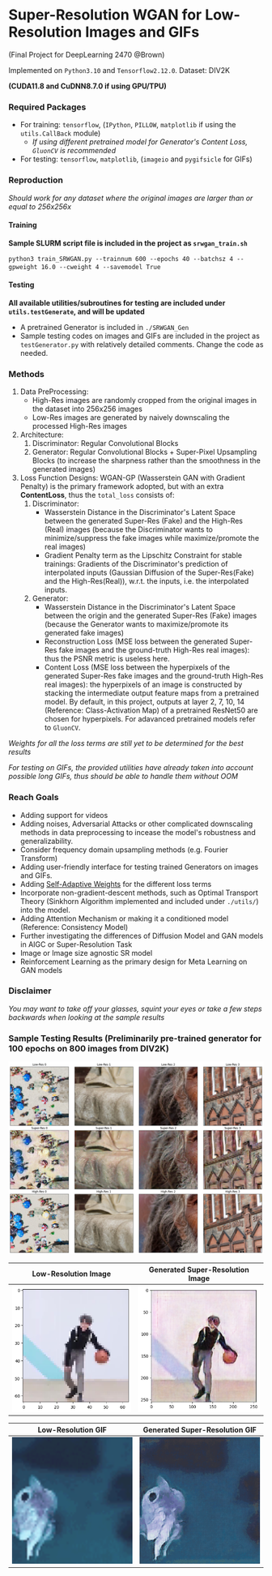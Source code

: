 # Super-Resolution WGAN for Low-Resolution Images and GIFs
(Final Project for DeepLearning 2470 @Brown)

Implemented on `Python3.10` and `Tensorflow2.12.0`. Dataset: DIV2K

**(CUDA11.8 and CuDNN8.7.0 if using GPU/TPU)** 

### Required Packages
- For training: `tensorflow`, (`IPython`, `PILLOW`, `matplotlib` if using the `utils.CallBack` module)
    - *If using different pretrained model for Generator's Content Loss, `GluonCV` is recommended*
- For testing: `tensorflow`, `matplotlib`, (`imageio` and `pygifsicle` for GIFs)

### Reproduction
*Should work for any dataset where the original images are larger than or equal to 256x256x*

#### Training
**Sample SLURM script file is included in the project as `srwgan_train.sh`**
```
python3 train_SRWGAN.py --trainnum 600 --epochs 40 --batchsz 4 --gpweight 16.0 --cweight 4 --savemodel True
```

#### Testing
**All available utilities/subroutines for testing are included under `utils.testGenerate`, and will be updated**
- A pretrained Generator is included in `./SRWGAN_Gen`
- Sample testing codes on images and GIFs are included in the project as `testGenerator.py` with relatively detailed comments. Change the code as needed.


### Methods
1. Data PreProcessing:
    - High-Res images are randomly cropped from the original images in the dataset into 256x256 images
    - Low-Res images are generated by naively downscaling the processed High-Res images
2. Architecture:
    1. Discriminator: Regular Convolutional Blocks
    2. Generator: Regular Convolutional Blocks + Super-Pixel Upsampling Blocks (to increase the sharpness rather than the smoothness in the generated images)
3. Loss Function Designs:  WGAN-GP (Wasserstein GAN with Gradient Penalty) is the primary framework adopted, but with an extra **ContentLoss**, thus the `total_loss` consists of:
    1. Discriminator:
        - Wasserstein Distance in the Discriminator's Latent Space between the generated Super-Res (Fake) and the High-Res (Real) images (because the Discriminator wants to minimize/suppress the fake images while maximize/promote the real images)
        - Gradient Penalty term as the Lipschitz Constraint for stable trainings: Gradients of the Discriminator's prediction of interpolated inputs (Gaussian Diffusion of the Super-Res(Fake) and the High-Res(Real)), w.r.t. the inputs, i.e. the interpolated inputs.
    2. Generator:
        - Wasserstein Distance in the Discriminator's Latent Space between the origin and the generated Super-Res (Fake) images (because the Generator wants to maximize/promote its generated fake images)
        - Reconstruction Loss (MSE loss between the generated Super-Res fake images and the ground-truth High-Res real images): thus the PSNR metric is useless here.
        - Content Loss (MSE loss between the hyperpixels of the generated Super-Res fake images and the ground-truth High-Res real images): the hyperpixels of an image is constructed by stacking the intermediate output feature maps from a pretrained model. By default, in this project, outputs at layer 2, 7, 10, 14 (Reference: Class-Activation Map) of a pretrained ResNet50 are chosen for hyperpixels. For adavanced pretrained models refer to `GluonCV`.

*Weights for all the loss terms are still yet to be determined for the best results*

*For testing on GIFs, the provided utilities have already taken into account possible long GIFs, thus should be able to handle them without OOM*

### Reach Goals
- Adding support for videos
- Adding noises, Adversarial Attacks or other complicated downscaling methods in data preprocessing to incease the model's robustness and generalizability.
- Consider frequency domain upsampling methods (e.g. Fourier Transform)
- Adding user-friendly interface for testing trained Generators on images and GIFs.
- Adding [Self-Adaptive Weights](https://github.com/levimcclenny/SA-PINNs) for the different loss terms
- Incorporate non-gradient-descent methods, such as Optimal Transport Theory (Sinkhorn Algorithm implemented and included under `./utils/`) into the model.
- Adding Attention Mechanism or making it a conditioned model (Reference: Consistency Model)
- Further investigating the differences of Diffusion Model and GAN models in AIGC or Super-Resolution Task
- Image or Image size agnostic SR model
- Reinforcement Learning as the primary design for Meta Learning on GAN models 

### Disclaimer
*You may want to take off your glasses, squint your eyes or take a few steps backwards when looking at the sample results*

### Sample Testing Results (Preliminarily pre-trained generator for 100 epochs on 800 images from DIV2K)
![Comparisons of Low-Res, (Generated) Super-Res and High-Res Images from the Dataset](Images/Gs100.png?raw=true "Title")

|Low-Resolution Image | Generated Super-Resolution Image|
|:---:|:---:|
| <img src="./Images/jiresize.png" height="250">|<img src="./Images/ji1sres.png" height="250">|


|Low-Resolution GIF | Generated Super-Resolution GIF|
|:---:|:---:|
| <img src="./Images/blueno_resized.gif" height="250">| <img src="./Images/blueno_SR.gif" height="250">| 

